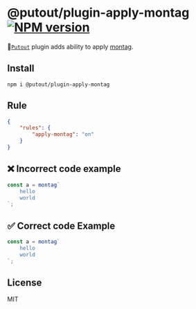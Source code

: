 # @putout/plugin-apply-montag [![NPM version][NPMIMGURL]][NPMURL]

[NPMIMGURL]: https://img.shields.io/npm/v/@putout/plugin-apply-montag.svg?style=flat&longCache=true
[NPMURL]: https://npmjs.org/package/@putout/plugin-apply-montag"npm"

🐊[`Putout`](https://github.com/coderaiser/putout) plugin adds ability to apply [montag](https://github.com/coderaiser/montag).

## Install

```
npm i @putout/plugin-apply-montag
```

## Rule

```json
{
    "rules": {
        "apply-montag": "on"
    }
}
```

## ❌ Incorrect code example

```js
const a = montag`
    hello
    world
`;
```

## ✅ Correct code Example

```js
const a = montag`
    hello
    world
`;
```

## License

MIT
